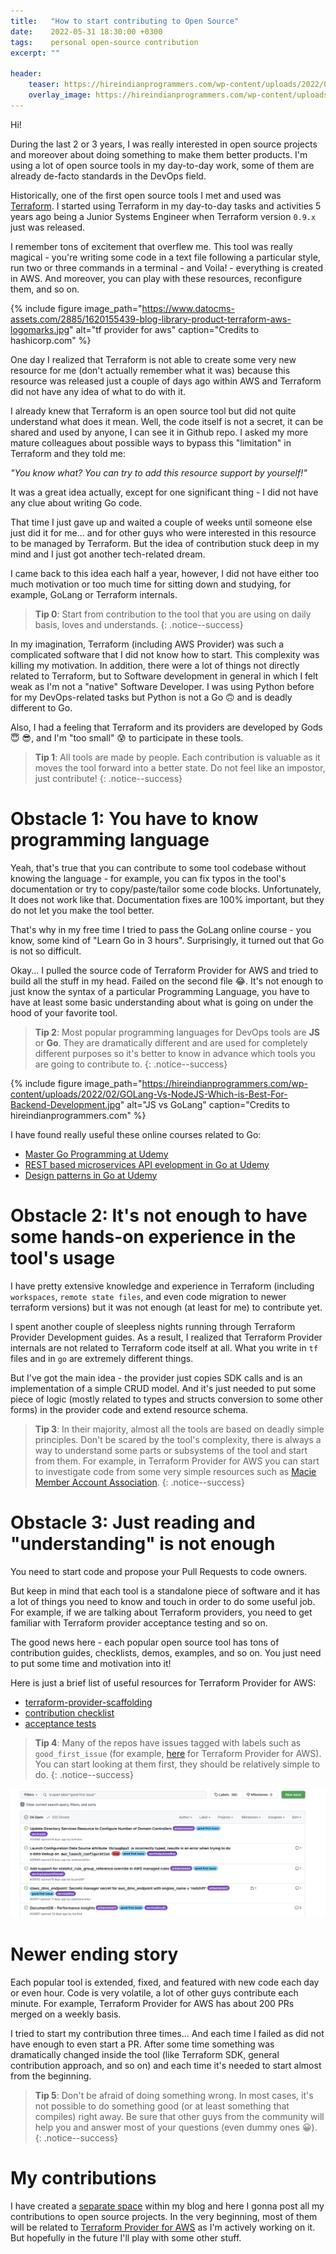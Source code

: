 ```yaml
---
title:   "How to start contributing to Open Source"
date:    2022-05-31 18:30:00 +0300
tags:    personal open-source contribution
excerpt: ""

header:
    teaser: https://hireindianprogrammers.com/wp-content/uploads/2022/02/GOLang-Vs-NodeJS-Which-is-Best-For-Backend-Development.jpg 
    overlay_image: https://hireindianprogrammers.com/wp-content/uploads/2022/02/GOLang-Vs-NodeJS-Which-is-Best-For-Backend-Development.jpg 
---
```


Hi!

During the last 2 or 3 years, I was really interested in open source projects and moreover about doing something to make
them better products. I'm using a lot of open source tools in my day-to-day work, some of them are already de-facto 
standards in the DevOps field.

Historically, one of the first open source tools I met and used was [Terraform][tf]. I started using Terraform in my day-to-day
tasks and activities 5 years ago being a Junior Systems Engineer when Terraform version `0.9.x` just was released.

I remember tons of excitement that overflew me. This tool was really magical - you're writing some code in a text file
following a particular style, run two or three commands in a terminal - and Voila! - everything is created in AWS. And
moreover, you can play with these resources, reconfigure them, and so on.

{% include figure image_path="https://www.datocms-assets.com/2885/1620155439-blog-library-product-terraform-aws-logomarks.jpg"
alt="tf provider for aws" caption="Credits to hashicorp.com" %}

One day I realized that Terraform is not able to create some very new resource for me (don't actually remember what it 
was) because this resource was released just a couple of days ago within AWS and Terraform did not have any idea of what 
to do with it.

I already knew that Terraform is an open source tool but did not quite understand what does it mean. Well, the code itself
is not a secret, it can be shared and used by anyone, I can see it in Github repo. I asked my more mature colleagues about 
possible ways to bypass this "limitation" in Terraform and they told me:

*"You know what? You can try to add this resource support by yourself!"*

It was a great idea actually, except for one significant thing - I did not have any clue about writing Go code.

That time I just gave up and waited a couple of weeks until someone else just did it for me... and for other guys who were
interested in this resource to be managed by Terraform. But the idea of contribution stuck deep in my mind and I just got
another tech-related dream.

I came back to this idea each half a year, however, I did not have either too much motivation or too much time for sitting 
down and studying, for example, GoLang or Terraform internals.

> **Tip 0**: Start from contribution to the tool that you are using on daily basis, loves and understands.
{: .notice--success}

In my imagination, Terraform (including AWS Provider) was such a complicated software that I did not know how to start.
This complexity was killing my motivation. In addition, there were a lot of things not directly related to Terraform,
but to Software development in general in which I felt weak as I'm not a "native" Software Developer. I was using Python 
before for my DevOps-related tasks but Python is not a Go 🙃 and is deadly different to Go.

Also, I had a feeling that Terraform and its providers are developed by Gods 😇 😎, and I'm "too small" 😰 to participate 
in these tools.

> **Tip 1**: All tools are made by people. Each contribution is valuable as it moves the tool forward into a better
state. Do not feel like an impostor, just contribute!
{: .notice--success}

# Obstacle 1: You have to know programming language

Yeah, that's true that you can contribute to some tool codebase without knowing the language - for example, you can fix
typos in the tool's documentation or try to copy/paste/tailor some code blocks. Unfortunately, It does not work like that.
Documentation fixes are 100% important, but they do not let you make the tool better.

That's why in my free time I tried to pass the GoLang online course - you know, some kind of "Learn Go in 3 hours".
Surprisingly, it turned out that Go is not so difficult.

Okay... I pulled the source code of Terraform Provider for AWS and tried to build all the stuff in my head. Failed on
the second file 😂. It's not enough to just know the syntax of a particular Programming Language, you have to have at 
least some basic understanding about what is going on under the hood of your favorite tool.

> **Tip 2**: Most popular programming languages for DevOps tools are **JS** or **Go**. They are dramatically different and
are used for completely different purposes so it's better to know in advance which tools you are going to contribute to.
{: .notice--success}

{% include figure image_path="https://hireindianprogrammers.com/wp-content/uploads/2022/02/GOLang-Vs-NodeJS-Which-is-Best-For-Backend-Development.jpg"
alt="JS vs GoLang" caption="Credits to hireindianprogrammers.com" %}


I have found really useful these online courses related to Go:
- [Master Go Programming at Udemy](https://www.udemy.com/course/master-go-programming-complete-golang-bootcamp/)
- [REST based microservices API evelopment in Go at Udemy](https://www.udemy.com/course/rest-based-microservices-api-development-in-go-lang/)
- [Design patterns in Go at Udemy](https://www.udemy.com/course/design-patterns-go/)


# Obstacle 2: It's not enough to have some hands-on experience in the tool's usage

I have pretty extensive knowledge and experience in Terraform (including `workspaces`, `remote state files`, and even code 
migration to newer terraform versions) but it was not enough (at least for me) to contribute yet.

I spent another couple of sleepless nights running through Terraform Provider Development guides. As a result, I realized 
that Terraform Provider internals are not related to Terraform code itself at all. What you write in `tf` files and in
`go` are extremely different things.

But I've got the main idea - the provider just copies SDK calls and is an implementation of a simple CRUD model. And it's
just needed to put some piece of logic (mostly related to types and structs conversion to some other forms) in the provider
code and extend resource schema.

> **Tip 3**: In their majority, almost all the tools are based on deadly simple principles. Don't be scared by the tool's 
complexity, there is always a way to understand some parts or subsystems of the tool and start from them. For example,
in Terraform Provider for AWS you can start to investigate code from some very simple resources such as [Macie Member Account Association][macie].
{: .notice--success}


# Obstacle 3: Just reading and "understanding" is not enough

You need to start code and propose your Pull Requests to code owners.

But keep in mind that each tool is a standalone piece of software and it has a lot of things you need to know and touch in
order to do some useful job. For example, if we are talking about Terraform providers, you need to get familiar with
Terraform provider acceptance testing and so on.

The good news here - each popular open source tool has tons of contribution guides, checklists, demos, examples, and so on.
You just need to put some time and motivation into it!

Here is just a brief list of useful resources for Terraform Provider for AWS:
- [terraform-provider-scaffolding][tf-scaff]
- [contribution checklist][checklist]
- [acceptance tests][acc-test]

> **Tip 4**: Many of the repos have issues tagged with labels such as `good_first_issue` (for example, [here][gfi] for Terraform
Provider for AWS). You can start looking at them first, they should be relatively simple to do.
{: .notice--success}

![good first issue](/assets/images/good-first-issue.png)

# Newer ending story

Each popular tool is extended, fixed, and featured with new code each day or even hour. Code is very volatile, a lot of
other guys contribute each minute. For example, Terraform Provider for AWS has about 200 PRs merged on a weekly basis.

I tried to start my contribution three times... And each time I failed as did not have enough to even start a PR.
After some time something was dramatically changed inside the tool (like Terraform SDK, general contribution approach, 
and so on) and each time it's needed to start almost from the beginning.

> **Tip 5**: Don't be afraid of doing something wrong. In most cases, it's not possible to do something good (or at least 
something that compiles) right away. Be sure that other guys from the community will help you and answer most of your
questions (even dummy ones 😀).
{: .notice--success}

# My contributions

I have created a [separate space][opensource] within my blog and here I gonna post all my contributions to open source
projects. In the very beginning, most of them will be related to [Terraform Provider for AWS][tf-aws] as I'm actively 
working on it. But hopefully in the future I'll play with some other stuff.

[tf]: https://www.terraform.io/
[tf-aws]: https://github.com/hashicorp/terraform-provider-aws
[gfi]: https://github.com/hashicorp/terraform-provider-aws/labels/good%20first%20issue
[macie]: https://github.com/hashicorp/terraform-provider-aws/blob/main/internal/service/macie/member_account_association.go

[tf-scaff]: https://github.com/hashicorp/terraform-provider-scaffolding
[checklist]: https://github.com/hashicorp/terraform-provider-aws/blob/main/docs/contributing/contribution-checklists.md
[acc-test]: https://github.com/hashicorp/terraform-provider-aws/blob/main/docs/contributing/running-and-writing-acceptance-tests.md

[opensource]: /prs/
